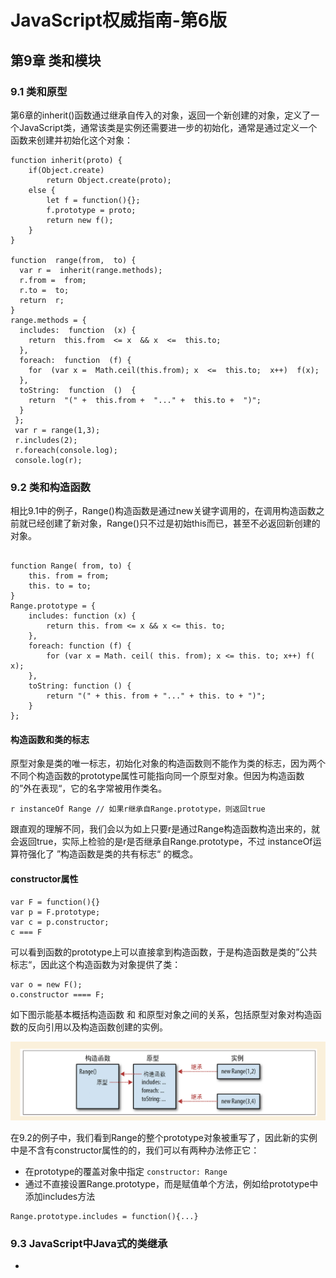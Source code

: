 # JavaScript权威指南-第6版


## 第9章 类和模块

### 9.1 类和原型

第6章的inherit()函数通过继承自传入的对象，返回一个新创建的对象，定义了一个JavaScript类，通常该类是实例还需要进一步的初始化，通常是通过定义一个函数来创建并初始化这个对象：


```
function inherit(proto) {
	if(Object.create) 
		return Object.create(proto);
	else {
		let f = function(){};
		f.prototype = proto;
		return new f();
	}
}

function  range(from,  to) {
  var r =  inherit(range.methods);
  r.from =  from;
  r.to =  to;
  return  r;
}
range.methods = {
  includes:  function  (x) {
    return  this.from  <= x  && x  <=  this.to;  
  },
  foreach:  function  (f) {
    for  (var x =  Math.ceil(this.from); x  <=  this.to;  x++)  f(x);
  },
  toString:  function  ()  {
  	return  "(" +  this.from +  "..." +  this.to +  ")";
  }
 };
 var r = range(1,3);
 r.includes(2);
 r.foreach(console.log);
 console.log(r);
```

### 9.2 类和构造函数

相比9.1中的例子，Range()构造函数是通过new关键字调用的，在调用构造函数之前就已经创建了新对象，Range()只不过是初始this而已，甚至不必返回新创建的对象。

```

function Range( from, to) {
	this. from = from; 
	this. to = to; 
}
Range.prototype = {
	includes: function (x) { 
		return this. from <= x && x <= this. to; 
	}, 
	foreach: function (f) { 
		for (var x = Math. ceil( this. from); x <= this. to; x++) f( x); 
	},
	toString: function () {
		return "(" + this. from + "..." + this. to + ")";
	} 
};
```

#### 构造函数和类的标志

原型对象是类的唯一标志，初始化对象的构造函数则不能作为类的标志，因为两个不同个构造函数的prototype属性可能指向同一个原型对象。但因为构造函数的”外在表现“，它的名字常被用作类名。


```
r instanceOf Range // 如果r继承自Range.prototype，则返回true
```

跟直观的理解不同，我们会以为如上只要r是通过Range构造函数构造出来的，就会返回true，实际上检验的是r是否继承自Range.prototype，不过 instanceOf运算符强化了 ”构造函数是类的共有标志“ 的概念。

#### constructor属性

```
var F = function(){}
var p = F.prototype;
var c = p.constructor;
c === F
```

可以看到函数的prototype上可以直接拿到构造函数，于是构造函数是类的”公共标志“，因此这个构造函数为对象提供了类：

```
var o = new F();
o.constructor ==== F;
```

如下图示能基本概括构造函数 和 和原型对象之间的关系，包括原型对象对构造函数的反向引用以及构造函数创建的实例。

![relationship](./constructor-prototype-relationship.png)

在9.2的例子中，我们看到Range的整个prototype对象被重写了，因此新的实例中是不含有constructor属性的的，我们可以有两种办法修正它：

- 在prototype的覆盖对象中指定 `constructor: Range`
- 通过不直接设置Range.prototype，而是赋值单个方法，例如给prototype中添加includes方法

```
Range.prototype.includes = function(){...}
```

### 9.3 JavaScript中Java式的类继承











-